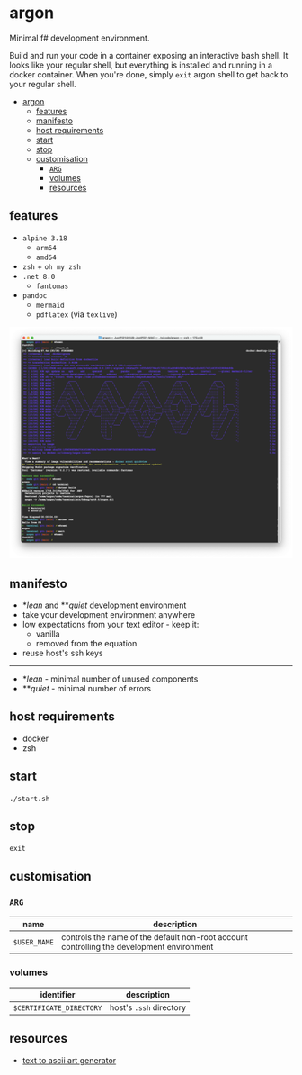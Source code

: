 # argon

Minimal f# development environment.

Build and run your code in a container exposing an interactive bash shell. It looks like your regular shell, but everything is installed and running in a docker container. When you're done, simply `exit` argon shell to get back to your regular shell.

- [argon](#argon)
  * [features](#features)
  * [manifesto](#manifesto)
  * [host requirements](#host-requirements)
  * [start](#start)
  * [stop](#stop)
  * [customisation](#customisation)
    + [`ARG`](#-arg-)
    + [volumes](#volumes)
    + [resources](#resources)

## features

* `alpine 3.18`
  * `arm64`
  * `amd64`
* `zsh` + `oh my zsh`
* `.net 8.0`
  * `fantomas`
* `pandoc`
  * `mermaid`
  * `pdflatex` (via `texlive`)

![](./img/2023-12-05-demo.png)

## manifesto

* \**lean* and \*\**quiet* development environment
* take your development environment anywhere
* low expectations from your text editor - keep it:
  * vanilla
  * removed from the equation
* reuse host's ssh keys

---

* \**lean* - minimal number of unused components
* \*\**quiet* - minimal number of errors

## host requirements

* docker
* zsh

## start

`./start.sh`

## stop

`exit`

## customisation

### `ARG`

| name | description|
| --- | --- |
| `$USER_NAME` | controls the name of the default non-root account controlling the development environment |

### volumes

| identifier | description|
| --- | --- |
| `$CERTIFICATE_DIRECTORY` | host's `.ssh` directory |

## resources

* [text to ascii art generator](https://patorjk.com/software/taag/#p=display&f=Graffiti&t=Type%20Something%20)